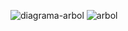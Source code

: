 ![diagrama-arbol](https://github.com/alejandroceo/html-diagrama/assets/101524105/1c450de4-fc9b-4cfa-845d-564817996e43)
![arbol](https://github.com/alejandroceo/html-diagrama/assets/101524105/88008a9b-28a1-4ff0-90b1-725babc843c0)
